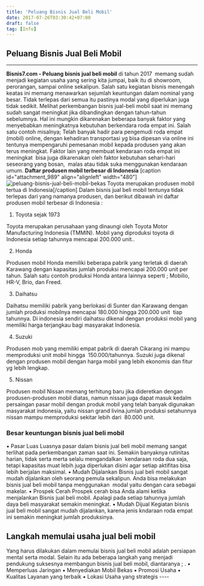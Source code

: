 ```yaml
---
title: 'Peluang Bisnis Jual Beli Mobil'
date: 2017-07-26T03:30:42+07:00
draft: false
tag: [Info]
---
```

## Peluang Bisnis Jual Beli Mobil
----
**Bisnis7.com - Peluang bisnis jual beli mobil** di tahun 2017  memang sudah menjadi kegiatan usaha yang sering kita jumpai, baik itu di showroom, perorangan, sampai online sekalipun. Salah satu kegiatan bisnis menengah keatas ini memang menawarkan sejumlah keuntungan dalam nominal yang besar. Tidak terlepas dari semua itu pastinya modal yang diperlukan juga tidak sedikit. Melihat perkembangan bisnis jual-beli mobil saat ini memang sudah sangat meningkat jika dibandingkan dengan tahun-tahun sebelumnya. Hal ini mungkin dikarenakan beberapa banyak faktor yang menyebabkan meningkatnya kebutuhan berkendara roda empat ini. Salah satu contoh misalnya; Telah banyak hadir para pengemudi roda empat (mobil) online, dengan kehadiran transportasi yg bisa dipesan via online ini tentunya mempengaruhi pemesanan mobil kepada produsen yang akan terus meningkat. Faktor lain yang membuat kendaraan roda empat ini meningkat  bisa juga dikarenakan oleh faktor kebutuhan sehari-hari seseorang yang bosan,  malas atau tidak suka menggunakan kendaraan umum. **Daftar produsen mobil terbesar di Indonesia** \[caption id="attachment_989" align="alignleft" width="480"\]![peluang-bisnis-jual-beli-mobil-bekas](https://www.bisnis7.com/wp-content/uploads/2017/07/logo-toyota-dimobil-fortuner.jpg) Toyota merupakan produsen mobil tertua di Indonesia\[/caption\] Dalam bisnis jual beli mobil tentunya tidak terlepas dari yang namanya produsen, dan berikut dibawah ini daftar produsen mobil terbesar di Indonesia :

1.  Toyota sejak 1973

Toyota merupakan perusahaan yang dinaungi oleh Toyota Motor Manufacturing Indonesia (TMMIN). Mobil yang diproduksi toyota di Indonesia setiap tahunnya mencapai 200.000 unit..

2.  Honda

Produsen mobil Honda memiliki beberapa pabrik yang terletak di daerah Karawang dengan kapasitas jumlah produksi mencapai 200.000 unit per tahun. Salah satu contoh produksi Honda antara lainnya seperti ; Mobilio, HR-V, Brio, dan Freed.

3.  Daihatsu

Daihatsu memiliki pabrik yang berlokasi di Sunter dan Karawang dengan jumlah produksi mobilnya mencapai 180.000 hingga 200.000 unit  tiap tahunnya. Di indonesia sendiri daihatsu dikenal dengan produksi mobil yang memiliki harga terjangkau bagi masyarakat Indonesia.

4.  Suzuki

Produsen mob yang memiliki empat pabrik di daerah Cikarang ini mampu memproduksi unit mobil hingga  150.000/tahunnya. Suzuki juga dikenal dengan produsen mobil dengan harga mobil yang lebih ekonomis dan fitur yg lebih lengkap.

5.  Nissan

Produsen mobil Nissan memang terhitung baru jika dideretkan dengan produsen-produsen mobil diatas, namun nissan juga dapat masuk kedalm persaingan pasar mobil dengan produk mobil yang telah banyak digunakan masyarakat indonesia, yaitu nissan grand livina.jumlah produksi setahunnya nissan mampu memproduksi sekitar lebih dari  80.000 unit.

### Besar keuntungan bisnis jual beli mobil

▪ Pasar Luas Luasnya pasar dalam bisnis jual beli mobil memang sangat terlihat pada perkembangan zaman saat ini. Semakin banyaknya rutinitas harian, tidak serta merta selalu mengandalkan  kendaraan roda dua saja, tetapi kapasitas muat lebih juga diperlukan disini agar setiap aktifitas bisa lebih berjalan maksimal. ▪ Mudah Dijalankan Bisnis jual beli mobil sangat mudah dijalankan oleh seorang pemula sekalipun. Anda bisa melakukan bisnis jual beli mobil tanpa menggunakan  modal yaitu dengan cara sebagai makelar. ▪ Prospek Cerah Prospek cerah bisa Anda alami ketika menjalankan Bisnis jual beli mobil. Apalagi pada setiap tahunnya jumlah daya beli masyarakat semakin meningkat. ▪ Mudah Dijual Kegiatan bisnis jual beli mobil sangat mudah dijalankan, karena jenis kndaraan roda empat ini semakin meningkat jumlah produksinya.

Langkah memulai usaha jual beli mobil
-------------------------------------

Yang harus dilakukan dalam memulai bisnis jual beli mobil adalah persiapan mental serta modal. Selain itu ada beberapa langkah yang menjadi pendukung suksesnya membangun bisnis jual beli mobil, diantaranya ; . ▪ Memperluas Jaringan ▪ Menyediakan Mobil Bekas ▪ Promosi Usaha ▪ Kualitas Layanan yang terbaik ▪ Lokasi Usaha yang strategis ----
